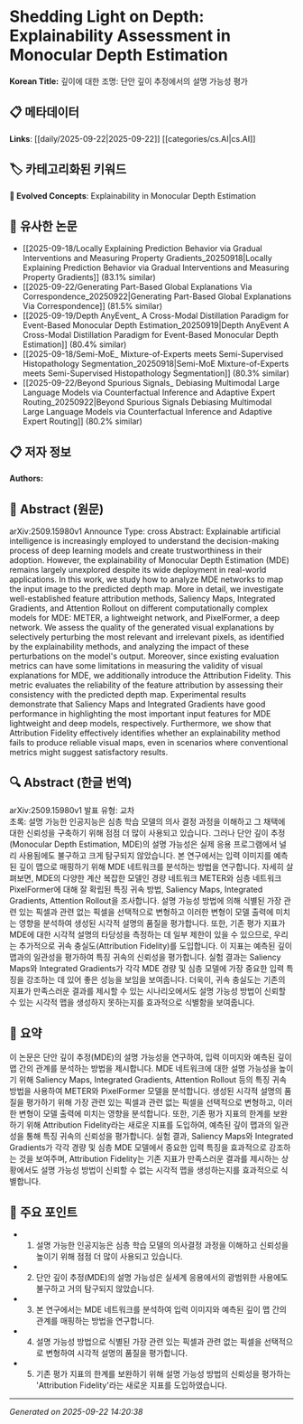 # Shedding Light on Depth: Explainability Assessment in Monocular Depth Estimation

**Korean Title:** 깊이에 대한 조명: 단안 깊이 추정에서의 설명 가능성 평가

## 📋 메타데이터

**Links**: [[daily/2025-09-22|2025-09-22]] [[categories/cs.AI|cs.AI]]

## 🏷️ 카테고리화된 키워드
**🚀 Evolved Concepts**: Explainability in Monocular Depth Estimation

## 🔗 유사한 논문
- [[2025-09-18/Locally Explaining Prediction Behavior via Gradual Interventions and Measuring Property Gradients_20250918|Locally Explaining Prediction Behavior via Gradual Interventions and Measuring Property Gradients]] (83.1% similar)
- [[2025-09-22/Generating Part-Based Global Explanations Via Correspondence_20250922|Generating Part-Based Global Explanations Via Correspondence]] (81.5% similar)
- [[2025-09-19/Depth AnyEvent_ A Cross-Modal Distillation Paradigm for Event-Based Monocular Depth Estimation_20250919|Depth AnyEvent A Cross-Modal Distillation Paradigm for Event-Based Monocular Depth Estimation]] (80.4% similar)
- [[2025-09-18/Semi-MoE_ Mixture-of-Experts meets Semi-Supervised Histopathology Segmentation_20250918|Semi-MoE Mixture-of-Experts meets Semi-Supervised Histopathology Segmentation]] (80.3% similar)
- [[2025-09-22/Beyond Spurious Signals_ Debiasing Multimodal Large Language Models via Counterfactual Inference and Adaptive Expert Routing_20250922|Beyond Spurious Signals Debiasing Multimodal Large Language Models via Counterfactual Inference and Adaptive Expert Routing]] (80.2% similar)

## 📋 저자 정보

**Authors:** 

## 📄 Abstract (원문)

arXiv:2509.15980v1 Announce Type: cross 
Abstract: Explainable artificial intelligence is increasingly employed to understand the decision-making process of deep learning models and create trustworthiness in their adoption. However, the explainability of Monocular Depth Estimation (MDE) remains largely unexplored despite its wide deployment in real-world applications. In this work, we study how to analyze MDE networks to map the input image to the predicted depth map. More in detail, we investigate well-established feature attribution methods, Saliency Maps, Integrated Gradients, and Attention Rollout on different computationally complex models for MDE: METER, a lightweight network, and PixelFormer, a deep network. We assess the quality of the generated visual explanations by selectively perturbing the most relevant and irrelevant pixels, as identified by the explainability methods, and analyzing the impact of these perturbations on the model's output. Moreover, since existing evaluation metrics can have some limitations in measuring the validity of visual explanations for MDE, we additionally introduce the Attribution Fidelity. This metric evaluates the reliability of the feature attribution by assessing their consistency with the predicted depth map. Experimental results demonstrate that Saliency Maps and Integrated Gradients have good performance in highlighting the most important input features for MDE lightweight and deep models, respectively. Furthermore, we show that Attribution Fidelity effectively identifies whether an explainability method fails to produce reliable visual maps, even in scenarios where conventional metrics might suggest satisfactory results.

## 🔍 Abstract (한글 번역)

arXiv:2509.15980v1 발표 유형: 교차  
초록: 설명 가능한 인공지능은 심층 학습 모델의 의사 결정 과정을 이해하고 그 채택에 대한 신뢰성을 구축하기 위해 점점 더 많이 사용되고 있습니다. 그러나 단안 깊이 추정(Monocular Depth Estimation, MDE)의 설명 가능성은 실제 응용 프로그램에서 널리 사용됨에도 불구하고 크게 탐구되지 않았습니다. 본 연구에서는 입력 이미지를 예측된 깊이 맵으로 매핑하기 위해 MDE 네트워크를 분석하는 방법을 연구합니다. 자세히 살펴보면, MDE의 다양한 계산 복잡한 모델인 경량 네트워크 METER와 심층 네트워크 PixelFormer에 대해 잘 확립된 특징 귀속 방법, Saliency Maps, Integrated Gradients, Attention Rollout을 조사합니다. 설명 가능성 방법에 의해 식별된 가장 관련 있는 픽셀과 관련 없는 픽셀을 선택적으로 변형하고 이러한 변형이 모델 출력에 미치는 영향을 분석하여 생성된 시각적 설명의 품질을 평가합니다. 또한, 기존 평가 지표가 MDE에 대한 시각적 설명의 타당성을 측정하는 데 일부 제한이 있을 수 있으므로, 우리는 추가적으로 귀속 충실도(Attribution Fidelity)를 도입합니다. 이 지표는 예측된 깊이 맵과의 일관성을 평가하여 특징 귀속의 신뢰성을 평가합니다. 실험 결과는 Saliency Maps와 Integrated Gradients가 각각 MDE 경량 및 심층 모델에 가장 중요한 입력 특징을 강조하는 데 있어 좋은 성능을 보임을 보여줍니다. 더욱이, 귀속 충실도는 기존의 지표가 만족스러운 결과를 제시할 수 있는 시나리오에서도 설명 가능성 방법이 신뢰할 수 있는 시각적 맵을 생성하지 못하는지를 효과적으로 식별함을 보여줍니다.

## 📝 요약

이 논문은 단안 깊이 추정(MDE)의 설명 가능성을 연구하여, 입력 이미지와 예측된 깊이 맵 간의 관계를 분석하는 방법을 제시합니다. MDE 네트워크에 대한 설명 가능성을 높이기 위해 Saliency Maps, Integrated Gradients, Attention Rollout 등의 특징 귀속 방법을 사용하여 METER와 PixelFormer 모델을 분석합니다. 생성된 시각적 설명의 품질을 평가하기 위해 가장 관련 있는 픽셀과 관련 없는 픽셀을 선택적으로 변형하고, 이러한 변형이 모델 출력에 미치는 영향을 분석합니다. 또한, 기존 평가 지표의 한계를 보완하기 위해 Attribution Fidelity라는 새로운 지표를 도입하여, 예측된 깊이 맵과의 일관성을 통해 특징 귀속의 신뢰성을 평가합니다. 실험 결과, Saliency Maps와 Integrated Gradients가 각각 경량 및 심층 MDE 모델에서 중요한 입력 특징을 효과적으로 강조하는 것을 보여주며, Attribution Fidelity는 기존 지표가 만족스러운 결과를 제시하는 상황에서도 설명 가능성 방법이 신뢰할 수 없는 시각적 맵을 생성하는지를 효과적으로 식별합니다.

## 🎯 주요 포인트

- 1. 설명 가능한 인공지능은 심층 학습 모델의 의사결정 과정을 이해하고 신뢰성을 높이기 위해 점점 더 많이 사용되고 있습니다.

- 2. 단안 깊이 추정(MDE)의 설명 가능성은 실세계 응용에서의 광범위한 사용에도 불구하고 거의 탐구되지 않았습니다.

- 3. 본 연구에서는 MDE 네트워크를 분석하여 입력 이미지와 예측된 깊이 맵 간의 관계를 매핑하는 방법을 연구합니다.

- 4. 설명 가능성 방법으로 식별된 가장 관련 있는 픽셀과 관련 없는 픽셀을 선택적으로 변형하여 시각적 설명의 품질을 평가합니다.

- 5. 기존 평가 지표의 한계를 보완하기 위해 설명 가능성 방법의 신뢰성을 평가하는 'Attribution Fidelity'라는 새로운 지표를 도입하였습니다.

---

*Generated on 2025-09-22 14:20:38*